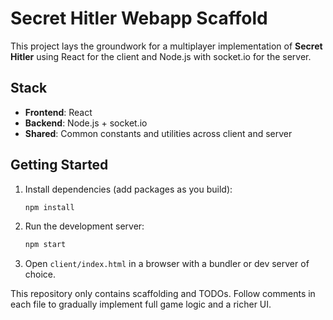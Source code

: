 # Secret Hitler Webapp Scaffold

This project lays the groundwork for a multiplayer implementation of **Secret Hitler** using React for the client and Node.js with socket.io for the server.

## Stack
- **Frontend**: React
- **Backend**: Node.js + socket.io
- **Shared**: Common constants and utilities across client and server

## Getting Started
1. Install dependencies (add packages as you build):
   ```bash
   npm install
   ```
2. Run the development server:
   ```bash
   npm start
   ```
3. Open `client/index.html` in a browser with a bundler or dev server of choice.

This repository only contains scaffolding and TODOs. Follow comments in each file to gradually implement full game logic and a richer UI.

